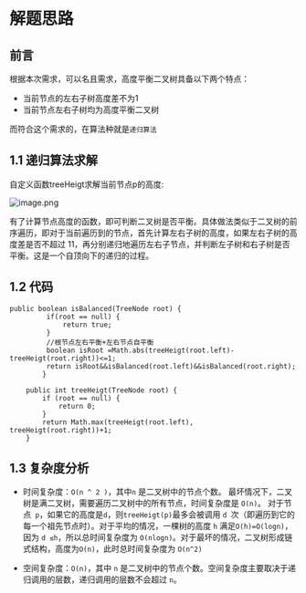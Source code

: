 # 解题思路

## 前言

根据本次需求，可以名且需求，高度平衡二叉树具备以下两个特点：

* 当前节点的左右子树高度差不为1
* 当前节点左右子树均为高度平衡二叉树

而符合这个需求的，在算法种就是`递归算法`

## 1.1 递归算法求解

自定义函数treeHeigt求解当前节点p的高度:

![image.png](https://upload-images.jianshu.io/upload_images/2326194-a2ce9098ba206944.png?imageMogr2/auto-orient/strip%7CimageView2/2/w/1240)

有了计算节点高度的函数，即可判断二叉树是否平衡。具体做法类似于二叉树的前序遍历，即对于当前遍历到的节点，首先计算左右子树的高度，如果左右子树的高度差是否不超过 11，再分别递归地遍历左右子节点，并判断左子树和右子树是否平衡。这是一个自顶向下的递归的过程。



## 1.2 代码

```
public boolean isBalanced(TreeNode root) {
		 if(root == null) {
			 return true;
		 }
		 //根节点左右平衡+左右节点自平衡
		 boolean isRoot =Math.abs(treeHeigt(root.left)-treeHeigt(root.right))<=1;
		 return isRoot&&isBalanced(root.left)&&isBalanced(root.right);
	    }

	public int treeHeigt(TreeNode root) {
		if (root == null) {
			return 0;
		}
		return Math.max(treeHeigt(root.left), treeHeigt(root.right))+1;
	}
```

## 1.3 复杂度分析

* 时间复杂度：`O(n ^ 2 )`，其中`n` 是二叉树中的节点个数。
  最坏情况下，二叉树是满二叉树，需要遍历二叉树中的所有节点，时间复杂度是 `O(n)`。
  对于节点` p`，如果它的高度是`d`，则`treeHeigt(p)`最多会被调用 `d `次（即遍历到它的每一个祖先节点时）。对于平均的情况，一棵树的高度 `h` 满足`O(h)=O(logn)`，因为 `d ≤h`，所以总时间复杂度为 `O(nlogn)`。对于最坏的情况，二叉树形成链式结构，高度为`O(n)`，此时总时间复杂度为 `O(n^2)`

* 空间复杂度：`O(n)`，其中 `n` 是二叉树中的节点个数。空间复杂度主要取决于递归调用的层数，递归调用的层数不会超过 `n`。

